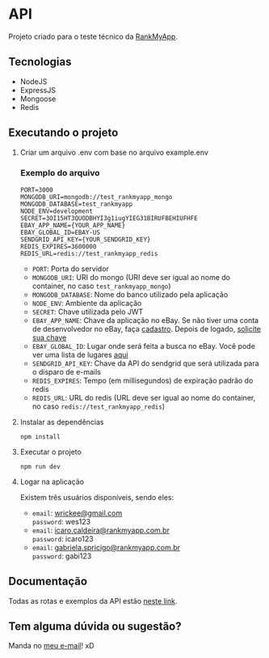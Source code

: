 # API
Projeto criado para o teste técnico da [RankMyApp](https://www.rankmyapp.com/pt-br/).

## Tecnologias
- NodeJS
- ExpressJS
- Mongoose
- Redis

## Executando o projeto
1. Criar um arquivo .env com base no arquivo example.env
    ### Exemplo do arquivo
    ```
    PORT=3000
    MONGODB_URI=mongodb://test_rankmyapp_mongo
    MONGODB_DATABASE=test_rankmyapp
    NODE_ENV=development
    SECRET=3OI15HT3QUODBHYI3g1iugYIEG31BIRUFBEHIUFHFE
    EBAY_APP_NAME={YOUR_APP_NAME}
    EBAY_GLOBAL_ID=EBAY-US
    SENDGRID_API_KEY={YOUR_SENDGRID_KEY}
    REDIS_EXPIRES=3600000
    REDIS_URL=redis://test_rankmyapp_redis
    ```

    - `PORT`: Porta do servidor
    - `MONGODB_URI`: URI do mongo (URI deve ser igual ao nome do container, no caso `test_rankmyapp_mongo`)
    - `MONGODB_DATABASE`: Nome do banco utilizado pela aplicação
    - `NODE_ENV`: Ambiente da aplicação
    - `SECRET`: Chave utilizada pelo JWT
    - `EBAY_APP_NAME`: Chave da aplicação no eBay. Se não tiver uma conta de desenvolvedor no eBay, faça [cadastro](https://developer.ebay.com/signin?tab=register). Depois de logado, [solicite sua chave](https://developer.ebay.com/my/keys)
    - `EBAY_GLOBAL_ID`: Lugar onde será feita a busca no eBay. Você pode ver uma lista de lugares [aqui](https://developer.ebay.com/DevZone/finding/CallRef/Enums/GlobalIdList.html)
    - `SENDGRID_API_KEY`: Chave da API do sendgrid que será utilizada para o disparo de e-mails
    - `REDIS_EXPIRES`: Tempo (em millisegundos) de expiração padrão do redis
    - `REDIS_URL`: URL do redis (URL deve ser igual ao nome do container, no caso `redis://test_rankmyapp_redis`)

2. Instalar as dependências

    `npm install`

3. Executar o projeto

    `npm run dev`

4. Logar na aplicação

    Existem três usuários disponíveis, sendo eles:
    - `email`: wrickee@gmail.com <br/>`password`: wes123
    - `email`: icaro.caldeira@rankmyapp.com.br <br />`password`: icaro123
    - `email`: gabriela.spricigo@rankmyapp.com.br <br />`password`: gabi123

## Documentação
Todas as rotas e exemplos da API estão [neste link](https://documenter.getpostman.com/view/8024266/SVtWw7Mw?version=latest).

## Tem alguma dúvida ou sugestão?

Manda no [meu e-mail](mailto:wrickee@gmail.com)! xD
